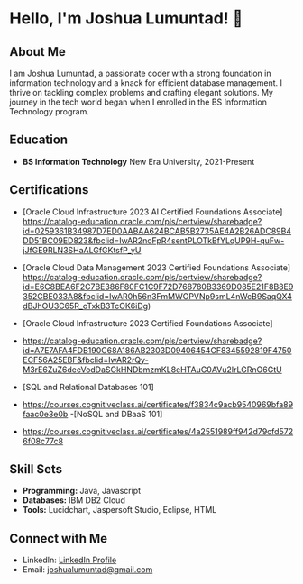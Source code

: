 
# Hello, I'm Joshua Lumuntad! 👋

## About Me

I am Joshua Lumuntad, a passionate coder with a strong foundation in information technology and a knack for efficient database management. I thrive on tackling complex problems and crafting elegant solutions. My journey in the tech world began when I enrolled in the BS Information Technology program.

## Education

- **BS Information Technology**
  New Era University, 2021-Present

## Certifications

- [Oracle Cloud Infrastructure 2023 AI Certified Foundations Associate] https://catalog-education.oracle.com/pls/certview/sharebadge?id=0259361B34987D7ED0AABAA624BCAB5B2735AE4A2B26ADC89B4DD51BC09ED823&fbclid=IwAR2noFpR4sentPLOTkBfYLqUP9H-quFw-jJfGE9RLN3SHaALGfGKtsfP_yU

- [Oracle Cloud Data Management 2023 Certified Foundations Associate] https://catalog-education.oracle.com/pls/certview/sharebadge?id=E6C8BEA6F2C7BE386F80FC1C9F72D768780B3369D085E21F8B8E9352CBE033A8&fbclid=IwAR0h56n3FmMWOPVNp9smL4nWcB9SaqQX4dBJhOU3C65R_oTxkB3TcOK6iDg)
- [Oracle Cloud Infrastructure 2023 Certified Foundations Associate]
- https://catalog-education.oracle.com/pls/certview/sharebadge?id=A7E7AFA4FDB190C68A186AB2303D09406454CF8345592819F4750ECF56A25EBF&fbclid=IwAR2rQy-M3rE6ZuZ6deeVodDaSGkHNDbmzmKL8eHTAuG0AVu2IrLGRnO6GtU
- [SQL and Relational Databases 101]
- https://courses.cognitiveclass.ai/certificates/f3834c9acb9540969bfa89faac0e3e0b
-[NoSQL and DBaaS 101]
- https://courses.cognitiveclass.ai/certificates/4a2551989ff942d79cfd5726f08c77c8
## Skill Sets

- **Programming:** Java, Javascript
- **Databases:** IBM DB2 Cloud
- **Tools:** Lucidchart, Jaspersoft Studio, Eclipse, HTML

## Connect with Me

- LinkedIn: [LinkedIn Profile](www.linkedin.com/in/joshua-lumuntad-16b726225)
- Email: joshualumuntad@gmail.com
